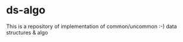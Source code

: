 # ds-algo
This is a repository of implementation of common/uncommon :-) data structures &amp; algo 
